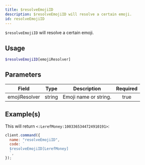 ```yaml
---
title: $resolveEmojiID
description: $resolveEmojiID will resolve a certain emoji.
id: resolveEmojiID
---
```


`$resolveEmojiID` will resolve a certain emoji.

## Usage

```php
$resolveEmojiID[emojiResolver]
```

## Parameters

| Field         | Type   | Description           | Required |
| ------------- | ------ | --------------------- | :------: |
| emojiResolver | string | Emoji name or string. |   true   |

## Example(s)

This will return `<:LerefMoney:1003365344724910191>`:

```javascript
client.command({
  name: "resolveEmojiID",
  code: `
  $resolveEmojiID[LerefMoney]
  `,
});
```
